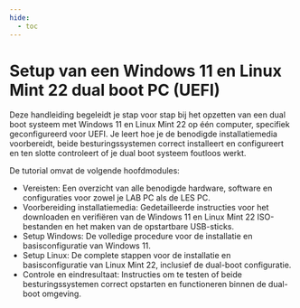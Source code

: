 ```yaml
---
hide:
  - toc
---
```


# Setup van een Windows 11 en Linux Mint 22 dual boot PC (UEFI)
Deze handleiding begeleidt je stap voor stap bij het opzetten van een dual boot systeem met Windows 11 en Linux Mint 22 op één computer, specifiek geconfigureerd voor UEFI. Je leert hoe je de benodigde installatiemedia voorbereidt, beide besturingssystemen correct installeert en configureert en ten slotte controleert of je dual boot systeem foutloos werkt.

De tutorial omvat de volgende hoofdmodules:

- Vereisten: Een overzicht van alle benodigde hardware, software en configuraties voor zowel je LAB PC als de LES PC.
- Voorbereiding installatiemedia: Gedetailleerde instructies voor het downloaden en verifiëren van de Windows 11 en Linux Mint 22 ISO-bestanden en het maken van de opstartbare USB-sticks.
- Setup Windows: De volledige procedure voor de installatie en basisconfiguratie van Windows 11.
- Setup Linux: De complete stappen voor de installatie en basisconfiguratie van Linux Mint 22, inclusief de dual-boot configuratie.
- Controle en eindresultaat: Instructies om te testen of beide besturingssystemen correct opstarten en functioneren binnen de dual-boot omgeving.